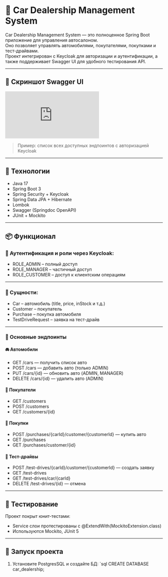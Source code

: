 # 🚗 Car Dealership Management System

Car Dealership Management System — это полноценное Spring Boot приложение для управления автосалоном.  
Оно позволяет управлять автомобилями, покупателями, покупками и тест-драйвами.  
Проект интегрирован с Keycloak для авторизации и аутентификации, а также поддерживает Swagger UI для удобного тестирования API.

---

## 📸 Скриншот Swagger UI

![![Знімок екрана 2025-06-29 225045.png](../../Pictures/Screenshots/%D0%97%D0%BD%D1%96%D0%BC%D0%BE%D0%BA%20%D0%B5%D0%BA%D1%80%D0%B0%D0%BD%D0%B0%202025-06-29%20225045.png)](http://localhost:8082/swagger-ui/index.html)
> Пример: список всех доступных эндпоинтов с авторизацией Keycloak

---

## 🔧 Технологии

- Java 17
- Spring Boot 3
- Spring Security + Keycloak
- Spring Data JPA + Hibernate
- Lombok
- Swagger (Springdoc OpenAPI)
- JUnit + Mockito

---

## 📦 Функционал

### 🔐 Аутентификация и роли через Keycloak:
- ROLE_ADMIN – полный доступ
- ROLE_MANAGER – частичный доступ
- ROLE_CUSTOMER – доступ к клиентским операциям

---

### 📁 Сущности:
- Car – автомобиль (title, price, inStock и т.д.)
- Customer – покупатель
- Purchase – покупка автомобиля
- TestDriveRequest – заявка на тест-драйв

---

### 📲 Основные эндпоинты

#### 🚘 Автомобили
- GET /cars — получить список авто
- POST /cars — добавить авто (только ADMIN)
- PUT /cars/{id} — обновить авто (ADMIN, MANAGER)
- DELETE /cars/{id} — удалить авто (ADMIN)

#### 👤 Покупатели
- GET /customers
- POST /customers
- GET /customers/{id}

#### 💸 Покупки
- POST /purchases/{carId}/customer/{customerId} — купить авто
- GET /purchases
- GET /purchases/customer/{id}

#### 🧪 Тест-драйвы
- POST /test-drives/{carId}/customer/{customerId} — создать заявку
- GET /test-drives
- GET /test-drives/car/{carId}
- DELETE /test-drives/{id} — отмена

---

## 🧪 Тестирование

Проект покрыт юнит-тестами:

- Service слои протестированы с @ExtendWith(MockitoExtension.class)
- Используются Mockito, JUnit 5

---

## 🚀 Запуск проекта

1. Установите PostgresSQL и создайте БД:
   `sql
   CREATE DATABASE car_dealership;